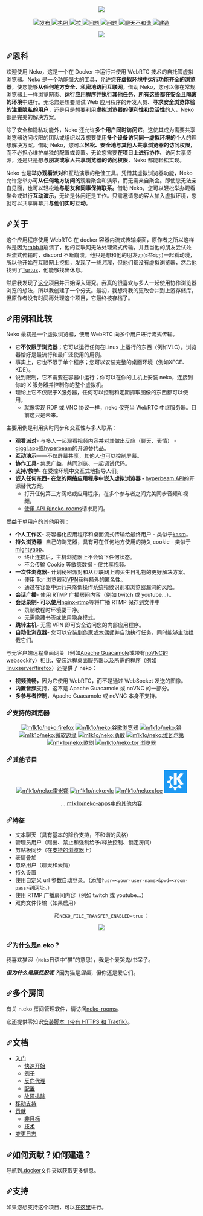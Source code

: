 <div class="Box-sc-g0xbh4-0 bJMeLZ js-snippet-clipboard-copy-unpositioned" data-hpc="true"><article class="markdown-body entry-content container-lg" itemprop="text"><div align="center" dir="auto">
  <a href="https://github.com/m1k1o/neko" title="Neko 的 Github 存储库。">
    <img src="https://raw.githubusercontent.com/m1k1o/neko/master/docs/_media/logo.png" width="400" height="auto" style="max-width: 100%;">
  </a>
  <p align="center" dir="auto">
    <a href="https://github.com/m1k1o/neko/releases">
      <img src="https://camo.githubusercontent.com/d869718e7637787e50e0e57bb2b7ba1cd0e97a0376ce1040298fbe5e97da4cb2/68747470733a2f2f696d672e736869656c64732e696f2f6769746875622f762f72656c656173652f6d316b316f2f6e656b6f" alt="发布" data-canonical-src="https://img.shields.io/github/v/release/m1k1o/neko" style="max-width: 100%;">
    </a>
    <a href="https://github.com/m1k1o/neko/blob/master/LICENSE">
      <img src="https://camo.githubusercontent.com/649e654bc60512ea33e7958c6c11c24b88a98ee23720a04edc24f078995344a3/68747470733a2f2f696d672e736869656c64732e696f2f6769746875622f6c6963656e73652f6d316b316f2f6e656b6f" alt="执照" data-canonical-src="https://img.shields.io/github/license/m1k1o/neko" style="max-width: 100%;">
    </a>
    <a href="https://hub.docker.com/u/m1k1o/neko" rel="nofollow">
      <img src="https://camo.githubusercontent.com/0f8d5eb6ac7405f72429286e7b6fe853fc1bac1d447f67a1dce0fc150f7be294/68747470733a2f2f696d672e736869656c64732e696f2f646f636b65722f70756c6c732f6d316b316f2f6e656b6f" alt="拉" data-canonical-src="https://img.shields.io/docker/pulls/m1k1o/neko" style="max-width: 100%;">
    </a>
    <a href="https://github.com/m1k1o/neko/issues">
      <img src="https://camo.githubusercontent.com/2108127eec3a638ab8fad135a963d29ed976b3b668400fedbb55d57957c922dc/68747470733a2f2f696d672e736869656c64732e696f2f6769746875622f6973737565732f6d316b316f2f6e656b6f" alt="问题" data-canonical-src="https://img.shields.io/github/issues/m1k1o/neko" style="max-width: 100%;">
    </a>
    <a href="https://github.com/sponsors/m1k1o">
      <img src="https://camo.githubusercontent.com/a753c4e445694a1872fae7d02c081283bc335b60310d189252db41cc046dfbf5/68747470733a2f2f696d672e736869656c64732e696f2f62616467652f2d73706f6e736f722d726564" alt="问题" data-canonical-src="https://img.shields.io/badge/-sponsor-red" style="max-width: 100%;">
    </a>
    <a href="https://discord.gg/3U6hWpC" rel="nofollow">
      <img src="https://camo.githubusercontent.com/26fb0c7755320b8846ada4b86cac50822459edd0290b3798d995083676380f79/68747470733a2f2f646973636f72646170702e636f6d2f6170692f6775696c64732f3636353835313832313930363036373436362f7769646765742e706e67" alt="聊天不和谐" data-canonical-src="https://discordapp.com/api/guilds/665851821906067466/widget.png" style="max-width: 100%;">
    </a>
    <a href="https://github.com/m1k1o/neko/actions">
      <img src="https://github.com/m1k1o/neko/actions/workflows/ghcr-amd.yml/badge.svg" alt="建造" style="max-width: 100%;">
    </a>
  </p>
  <animated-image data-catalyst="" style="width: 650px;"><a target="_blank" rel="noopener noreferrer nofollow" href="https://raw.githubusercontent.com/m1k1o/neko/master/docs/_media/intro.gif" data-target="animated-image.originalLink"><img src="https://raw.githubusercontent.com/m1k1o/neko/master/docs/_media/intro.gif" height="auto" style="max-width: 100%; display: inline-block;" data-target="animated-image.originalImage"></a>
      <span class="AnimatedImagePlayer" data-target="animated-image.player" hidden="">
        <a data-target="animated-image.replacedLink" class="AnimatedImagePlayer-images" href="https://raw.githubusercontent.com/m1k1o/neko/master/docs/_media/intro.gif" target="_blank">
          <a data-target="animated-image.openButton" aria-label="在新窗口中打开 intro.gif" class="AnimatedImagePlayer-button" href="https://raw.githubusercontent.com/m1k1o/neko/master/docs/_media/intro.gif" target="_blank">
            <svg aria-hidden="true" class="octicon" xmlns="http://www.w3.org/2000/svg" viewBox="0 0 16 16" width="16" height="16">
              <path fill-rule="evenodd" d="M10.604 1h4.146a.25.25 0 01.25.25v4.146a.25.25 0 01-.427.177L13.03 4.03 9.28 7.78a.75.75 0 01-1.06-1.06l3.75-3.75-1.543-1.543A.25.25 0 0110.604 1zM3.75 2A1.75 1.75 0 002 3.75v8.5c0 .966.784 1.75 1.75 1.75h8.5A1.75 1.75 0 0014 12.25v-3.5a.75.75 0 00-1.5 0v3.5a.25.25 0 01-.25.25h-8.5a.25.25 0 01-.25-.25v-8.5a.25.25 0 01.25-.25h3.5a.75.75 0 000-1.5h-3.5z"></path>
            </svg>
          </a>
        </span>
      </span></animated-image>
</div>
<h1 tabindex="-1" dir="auto"><a id="user-content-neko" class="anchor" aria-hidden="true" tabindex="-1" href="#neko"><svg class="octicon octicon-link" viewBox="0 0 16 16" version="1.1" width="16" height="16" aria-hidden="true"><path d="m7.775 3.275 1.25-1.25a3.5 3.5 0 1 1 4.95 4.95l-2.5 2.5a3.5 3.5 0 0 1-4.95 0 .751.751 0 0 1 .018-1.042.751.751 0 0 1 1.042-.018 1.998 1.998 0 0 0 2.83 0l2.5-2.5a2.002 2.002 0 0 0-2.83-2.83l-1.25 1.25a.751.751 0 0 1-1.042-.018.751.751 0 0 1-.018-1.042Zm-4.69 9.64a1.998 1.998 0 0 0 2.83 0l1.25-1.25a.751.751 0 0 1 1.042.018.751.751 0 0 1 .018 1.042l-1.25 1.25a3.5 3.5 0 1 1-4.95-4.95l2.5-2.5a3.5 3.5 0 0 1 4.95 0 .751.751 0 0 1-.018 1.042.751.751 0 0 1-1.042.018 1.998 1.998 0 0 0-2.83 0l-2.5 2.5a1.998 1.998 0 0 0 0 2.83Z"></path></svg></a><font style="vertical-align: inherit;"><font style="vertical-align: inherit;">恩科</font></font></h1>
<p dir="auto"><font style="vertical-align: inherit;"><font style="vertical-align: inherit;">欢迎使用 Neko，这是一个在 Docker 中运行并使用 WebRTC 技术的自托管虚拟浏览器。</font><font style="vertical-align: inherit;">Neko 是一个功能强大的工具，允许您</font></font><strong><font style="vertical-align: inherit;"><font style="vertical-align: inherit;">在虚拟环境中运行功能齐全的浏览器</font></font></strong><font style="vertical-align: inherit;"><font style="vertical-align: inherit;">，使您能够</font></font><strong><font style="vertical-align: inherit;"><font style="vertical-align: inherit;">从任何地方安全、私密地访问互联网</font></font></strong><font style="vertical-align: inherit;"><font style="vertical-align: inherit;">。</font><font style="vertical-align: inherit;">借助 Neko，您可以像在常规浏览器上一样</font><font style="vertical-align: inherit;">浏览网页、</font></font><strong><font style="vertical-align: inherit;"><font style="vertical-align: inherit;">运行应用程序并执行其他任务，所有这些都在</font></font></strong><font style="vertical-align: inherit;"></font><strong><font style="vertical-align: inherit;"><font style="vertical-align: inherit;">安全且隔离的环境</font></font></strong><font style="vertical-align: inherit;"><font style="vertical-align: inherit;">中进行。</font><font style="vertical-align: inherit;">无论您是想要测试 Web 应用程序的开发人员、</font></font><strong><font style="vertical-align: inherit;"><font style="vertical-align: inherit;">寻求安全浏览体验的注重隐私的用户</font></font></strong><font style="vertical-align: inherit;"><font style="vertical-align: inherit;">，还是只是想要利用</font></font><strong><font style="vertical-align: inherit;"><font style="vertical-align: inherit;">虚拟浏览器的便利性和灵活性</font></font></strong><font style="vertical-align: inherit;"><font style="vertical-align: inherit;">的人，Neko 都是完美的解决方案。</font></font></p>
<p dir="auto"><font style="vertical-align: inherit;"><font style="vertical-align: inherit;">除了安全和隐私功能外，Neko 还允许</font></font><strong><font style="vertical-align: inherit;"><font style="vertical-align: inherit;">多个用户同时访问它</font></font></strong><font style="vertical-align: inherit;"><font style="vertical-align: inherit;">。</font><font style="vertical-align: inherit;">这使其成为需要共享浏览器访问权限的团队或组织以及想要使用</font></font><strong><font style="vertical-align: inherit;"><font style="vertical-align: inherit;">多个设备访问同一虚拟环境的</font></font></strong><font style="vertical-align: inherit;"><font style="vertical-align: inherit;">个人的理想解决方案。</font><font style="vertical-align: inherit;">借助 Neko，您可以</font></font><strong><font style="vertical-align: inherit;"><font style="vertical-align: inherit;">轻松、安全地与其他人共享浏览器的访问权限</font></font></strong><font style="vertical-align: inherit;"><font style="vertical-align: inherit;">，而不必担心维护单独的配置或设置。</font><font style="vertical-align: inherit;">无论您需要</font></font><strong><font style="vertical-align: inherit;"><font style="vertical-align: inherit;">在项目上进行协作</font></font></strong><font style="vertical-align: inherit;"><font style="vertical-align: inherit;">、访问共享资源，还是只是想</font></font><strong><font style="vertical-align: inherit;"><font style="vertical-align: inherit;">与朋友或家人共享浏览器的访问权限</font></font></strong><font style="vertical-align: inherit;"><font style="vertical-align: inherit;">，Neko 都能轻松实现。</font></font></p>
<p dir="auto"><font style="vertical-align: inherit;"><font style="vertical-align: inherit;">Neko 也是</font></font><strong><font style="vertical-align: inherit;"><font style="vertical-align: inherit;">举办观看派对</font></font></strong><font style="vertical-align: inherit;"><font style="vertical-align: inherit;">和互动演示的绝佳工具。</font><font style="vertical-align: inherit;">凭借其虚拟浏览器功能，Neko 允许您举办可</font></font><strong><font style="vertical-align: inherit;"><font style="vertical-align: inherit;">从任何地方访问的</font></font></strong><font style="vertical-align: inherit;"><font style="vertical-align: inherit;">观看聚会和演示，而无需亲自聚会。</font><font style="vertical-align: inherit;">即使您无法亲自见面，也</font><font style="vertical-align: inherit;">可以轻松地</font></font><strong><font style="vertical-align: inherit;"><font style="vertical-align: inherit;">与朋友和同事保持联系。</font></font></strong><font style="vertical-align: inherit;"><font style="vertical-align: inherit;">借助 Neko，您可以轻松举办观看聚会或进行</font></font><strong><font style="vertical-align: inherit;"><font style="vertical-align: inherit;">互动演示</font></font></strong><font style="vertical-align: inherit;"><font style="vertical-align: inherit;">，无论是休闲还是工作。</font><font style="vertical-align: inherit;">只需邀请您的客人加入虚拟环境，您就可以共享屏幕并</font></font><strong><font style="vertical-align: inherit;"><font style="vertical-align: inherit;">与他们实时互动</font></font></strong><font style="vertical-align: inherit;"><font style="vertical-align: inherit;">。</font></font></p>
<h2 tabindex="-1" dir="auto"><a id="user-content-about" class="anchor" aria-hidden="true" tabindex="-1" href="#about"><svg class="octicon octicon-link" viewBox="0 0 16 16" version="1.1" width="16" height="16" aria-hidden="true"><path d="m7.775 3.275 1.25-1.25a3.5 3.5 0 1 1 4.95 4.95l-2.5 2.5a3.5 3.5 0 0 1-4.95 0 .751.751 0 0 1 .018-1.042.751.751 0 0 1 1.042-.018 1.998 1.998 0 0 0 2.83 0l2.5-2.5a2.002 2.002 0 0 0-2.83-2.83l-1.25 1.25a.751.751 0 0 1-1.042-.018.751.751 0 0 1-.018-1.042Zm-4.69 9.64a1.998 1.998 0 0 0 2.83 0l1.25-1.25a.751.751 0 0 1 1.042.018.751.751 0 0 1 .018 1.042l-1.25 1.25a3.5 3.5 0 1 1-4.95-4.95l2.5-2.5a3.5 3.5 0 0 1 4.95 0 .751.751 0 0 1-.018 1.042.751.751 0 0 1-1.042.018 1.998 1.998 0 0 0-2.83 0l-2.5 2.5a1.998 1.998 0 0 0 0 2.83Z"></path></svg></a><font style="vertical-align: inherit;"><font style="vertical-align: inherit;">关于</font></font></h2>
<p dir="auto"><font style="vertical-align: inherit;"><font style="vertical-align: inherit;">这个应用程序使用 WebRTC 在 docker 容器内流式传输桌面，原作者之所以这样做是因为</font></font><a href="https://en.wikipedia.org/wiki/Rabb.it" rel="nofollow"><font style="vertical-align: inherit;"><font style="vertical-align: inherit;">rabb.it</font></font></a><font style="vertical-align: inherit;"><font style="vertical-align: inherit;">崩溃了，他的互联网无法处理流式传输，并且当他的朋友尝试处理流式传输时，discord 不断崩溃。</font><font style="vertical-align: inherit;">他只是想和他的朋友ლ(ಠ益ಠლ)一起看动漫，所以他开始在互联网上挖掘，发现了一些</font></font><em><font style="vertical-align: inherit;"><font style="vertical-align: inherit;">克隆</font></font></em><font style="vertical-align: inherit;"><font style="vertical-align: inherit;">，但他们都没有虚拟浏览器，然后他找到了</font></font><a href="https://github.com/Khauri/Turtus"><font style="vertical-align: inherit;"><font style="vertical-align: inherit;">Turtus</font></font></a><font style="vertical-align: inherit;"><font style="vertical-align: inherit;">，他能够找出休息。</font></font></p>
<p dir="auto"><font style="vertical-align: inherit;"><font style="vertical-align: inherit;">然后我发现了</font></font><a href="https://github.com/nurdism/neko"><font style="vertical-align: inherit;"><font style="vertical-align: inherit;">这个</font></font></a><font style="vertical-align: inherit;"><font style="vertical-align: inherit;">项目并开始深入研究。</font><font style="vertical-align: inherit;">我真的很喜欢与多人一起使用协作浏览器浏览的想法，所以我创建了一个分支。</font><font style="vertical-align: inherit;">最初，我想将我的更改合并到上游存储库，但原作者没有时间再处理这个项目，它最终被存档了。</font></font></p>
<h2 tabindex="-1" dir="auto"><a id="user-content-use-cases-and-comparison" class="anchor" aria-hidden="true" tabindex="-1" href="#use-cases-and-comparison"><svg class="octicon octicon-link" viewBox="0 0 16 16" version="1.1" width="16" height="16" aria-hidden="true"><path d="m7.775 3.275 1.25-1.25a3.5 3.5 0 1 1 4.95 4.95l-2.5 2.5a3.5 3.5 0 0 1-4.95 0 .751.751 0 0 1 .018-1.042.751.751 0 0 1 1.042-.018 1.998 1.998 0 0 0 2.83 0l2.5-2.5a2.002 2.002 0 0 0-2.83-2.83l-1.25 1.25a.751.751 0 0 1-1.042-.018.751.751 0 0 1-.018-1.042Zm-4.69 9.64a1.998 1.998 0 0 0 2.83 0l1.25-1.25a.751.751 0 0 1 1.042.018.751.751 0 0 1 .018 1.042l-1.25 1.25a3.5 3.5 0 1 1-4.95-4.95l2.5-2.5a3.5 3.5 0 0 1 4.95 0 .751.751 0 0 1-.018 1.042.751.751 0 0 1-1.042.018 1.998 1.998 0 0 0-2.83 0l-2.5 2.5a1.998 1.998 0 0 0 0 2.83Z"></path></svg></a><font style="vertical-align: inherit;"><font style="vertical-align: inherit;">用例和比较</font></font></h2>
<p dir="auto"><font style="vertical-align: inherit;"><font style="vertical-align: inherit;">Neko 最初是一个虚拟浏览器，使用 WebRTC 向多个用户进行流式传输。</font></font></p>
<ul dir="auto">
<li><font style="vertical-align: inherit;"><font style="vertical-align: inherit;">它</font></font><strong><font style="vertical-align: inherit;"><font style="vertical-align: inherit;">不仅限于浏览器</font></font></strong><font style="vertical-align: inherit;"><font style="vertical-align: inherit;">；</font><font style="vertical-align: inherit;">它可以运行任何在Linux 上运行的东西（例如VLC）。</font><font style="vertical-align: inherit;">浏览器恰好是最流行和最广泛使用的用例。</font></font></li>
<li><font style="vertical-align: inherit;"><font style="vertical-align: inherit;">事实上，它也不限于单个程序；</font><font style="vertical-align: inherit;">您可以安装完整的桌面环境（例如XFCE、KDE）。</font></font></li>
<li><font style="vertical-align: inherit;"><font style="vertical-align: inherit;">说到限制，它不需要在容器中运行；</font><font style="vertical-align: inherit;">你可以在你的主机上安装 neko，连接到你的 X 服务器并控制你的整个虚拟机。</font></font></li>
<li><font style="vertical-align: inherit;"><font style="vertical-align: inherit;">理论上它不仅限于X服务器，任何可以控制和定期抓取图像的东西都可以使用。
</font></font><ul dir="auto">
<li><font style="vertical-align: inherit;"><font style="vertical-align: inherit;">就像实现 RDP 或 VNC 协议一样，neko 仅充当 WebRTC 中继服务器。</font><font style="vertical-align: inherit;">目前这只是未来。</font></font></li>
</ul>
</li>
</ul>
<p dir="auto"><font style="vertical-align: inherit;"><font style="vertical-align: inherit;">主要用例是利用实时同步和交互性与多人联系：</font></font></p>
<ul dir="auto">
<li><strong><font style="vertical-align: inherit;"><font style="vertical-align: inherit;">观看派对</font></font></strong><font style="vertical-align: inherit;"><font style="vertical-align: inherit;">- 与多人一起观看视频内容并对其做出反应（聊天、表情） - </font></font><a href="https://giggl.app/" rel="nofollow"><font style="vertical-align: inherit;"><font style="vertical-align: inherit;">giggl.app</font></font></a><font style="vertical-align: inherit;"><font style="vertical-align: inherit;">或</font></font><a href="https://watch.hyperbeam.com" rel="nofollow"><font style="vertical-align: inherit;"><font style="vertical-align: inherit;">hyperbeam</font></font></a><font style="vertical-align: inherit;"><font style="vertical-align: inherit;">的开源替代品。</font></font></li>
<li><strong><font style="vertical-align: inherit;"><font style="vertical-align: inherit;">互动演示</font></font></strong><font style="vertical-align: inherit;"><font style="vertical-align: inherit;">——不仅屏幕共享，其他人也可以控制屏幕。</font></font></li>
<li><strong><font style="vertical-align: inherit;"><font style="vertical-align: inherit;">协作工具</font></font></strong><font style="vertical-align: inherit;"><font style="vertical-align: inherit;">- 集思广益、共同浏览、一起调试代码。</font></font></li>
<li><strong><font style="vertical-align: inherit;"><font style="vertical-align: inherit;">支持/教学</font></font></strong><font style="vertical-align: inherit;"><font style="vertical-align: inherit;">- 在受控环境中交互式地指导人们。</font></font></li>
<li><strong><font style="vertical-align: inherit;"><font style="vertical-align: inherit;">嵌入任何东西- 在您的网络应用程序中嵌入虚拟浏览器 - </font></font></strong><font style="vertical-align: inherit;"></font><a href="https://hyperbeam.com/" rel="nofollow"><font style="vertical-align: inherit;"><font style="vertical-align: inherit;">hyperbeam API</font></font></a><font style="vertical-align: inherit;"><font style="vertical-align: inherit;">的开源替代方案</font><font style="vertical-align: inherit;">。
</font></font><ul dir="auto">
<li><font style="vertical-align: inherit;"><font style="vertical-align: inherit;">打开任何第三方网站或应用程序，在多个参与者之间完美同步音频和视频。</font></font></li>
<li><font style="vertical-align: inherit;"></font><a href="https://github.com/m1k1o/neko-rooms"><font style="vertical-align: inherit;"><font style="vertical-align: inherit;">使用 API 和neko-rooms</font></font></a><font style="vertical-align: inherit;"><font style="vertical-align: inherit;">请求房间</font><font style="vertical-align: inherit;">。</font></font></li>
</ul>
</li>
</ul>
<p dir="auto"><font style="vertical-align: inherit;"><font style="vertical-align: inherit;">受益于单用户的其他用例：</font></font></p>
<ul dir="auto">
<li><strong><font style="vertical-align: inherit;"><font style="vertical-align: inherit;">个人工作区</font></font></strong><font style="vertical-align: inherit;"><font style="vertical-align: inherit;">- 将容器化应用程序和桌面流式传输给最终用户 - 类似于</font></font><a href="https://www.kasmweb.com/" rel="nofollow"><font style="vertical-align: inherit;"><font style="vertical-align: inherit;">kasm</font></font></a><font style="vertical-align: inherit;"><font style="vertical-align: inherit;">。</font></font></li>
<li><strong><font style="vertical-align: inherit;"><font style="vertical-align: inherit;">持久浏览器</font></font></strong><font style="vertical-align: inherit;"><font style="vertical-align: inherit;">- 自己的浏览器，具有可在任何地方使用的持久 cookie - 类似于</font></font><a href="https://www.mightyapp.com/" rel="nofollow"><font style="vertical-align: inherit;"><font style="vertical-align: inherit;">mightyapp</font></font></a><font style="vertical-align: inherit;"><font style="vertical-align: inherit;">。
</font></font><ul dir="auto">
<li><font style="vertical-align: inherit;"><font style="vertical-align: inherit;">终止连接后，主机浏览器上不会留下任何状态。</font></font></li>
<li><font style="vertical-align: inherit;"><font style="vertical-align: inherit;">不会传输 Cookie 等敏感数据 - 仅共享视频。</font></font></li>
</ul>
</li>
<li><strong><font style="vertical-align: inherit;"><font style="vertical-align: inherit;">一次性浏览器</font></font></strong><font style="vertical-align: inherit;"><font style="vertical-align: inherit;">- 计划秘密派对和从互联网上购买生日礼物的更好解决方案。
</font></font><ul dir="auto">
<li><font style="vertical-align: inherit;"><font style="vertical-align: inherit;">使用 Tor 浏览器和</font></font><a href="https://github.com/m1k1o/neko-vpn"><font style="vertical-align: inherit;"><font style="vertical-align: inherit;">VPN</font></font></a><font style="vertical-align: inherit;"><font style="vertical-align: inherit;">获得额外的匿名性。</font></font></li>
<li><font style="vertical-align: inherit;"><font style="vertical-align: inherit;">通过在容器中运行来降低操作系统指纹识别和浏览器漏洞的风险。</font></font></li>
</ul>
</li>
<li><strong><font style="vertical-align: inherit;"><font style="vertical-align: inherit;">会话广播</font></font></strong><font style="vertical-align: inherit;"><font style="vertical-align: inherit;">- 使用 RTMP 广播房间内容（例如 twitch 或 youtube...）。</font></font></li>
<li><strong><font style="vertical-align: inherit;"><font style="vertical-align: inherit;">会话录制- 可以使用</font></font></strong><font style="vertical-align: inherit;"><a href="https://www.nginx.com/products/nginx/modules/rtmp-media-streaming/" rel="nofollow"><font style="vertical-align: inherit;">nginx-rtmp</font></a><font style="vertical-align: inherit;">等将广播 RTMP 保存到文件中</font></font><a href="https://www.nginx.com/products/nginx/modules/rtmp-media-streaming/" rel="nofollow"><font style="vertical-align: inherit;"></font></a>
<ul dir="auto">
<li><font style="vertical-align: inherit;"><font style="vertical-align: inherit;">录制教程时环境要干净。</font></font></li>
<li><font style="vertical-align: inherit;"><font style="vertical-align: inherit;">无需隐藏书签或使用隐身模式。</font></font></li>
</ul>
</li>
<li><strong><font style="vertical-align: inherit;"><font style="vertical-align: inherit;">跳转主机</font></font></strong><font style="vertical-align: inherit;"><font style="vertical-align: inherit;">- 无需 VPN 即可安全访问您的内部应用程序。</font></font></li>
<li><strong><font style="vertical-align: inherit;"><font style="vertical-align: inherit;">自动化浏览器</font></font></strong><font style="vertical-align: inherit;"><font style="vertical-align: inherit;">- 您可以安装</font></font><a href="https://playwright.dev/" rel="nofollow"><font style="vertical-align: inherit;"><font style="vertical-align: inherit;">剧作家</font></font></a><font style="vertical-align: inherit;"><font style="vertical-align: inherit;">或</font></font><a href="https://pptr.dev/" rel="nofollow"><font style="vertical-align: inherit;"><font style="vertical-align: inherit;">木偶师</font></font></a><font style="vertical-align: inherit;"><font style="vertical-align: inherit;">并自动执行任务，同时能够主动拦截它们。</font></font></li>
</ul>
<p dir="auto"><font style="vertical-align: inherit;"><font style="vertical-align: inherit;">与无客户端远程桌面网关（例如</font></font><a href="https://guacamole.apache.org/" rel="nofollow"><font style="vertical-align: inherit;"><font style="vertical-align: inherit;">Apache Guacamole</font></font></a><font style="vertical-align: inherit;"><font style="vertical-align: inherit;">或</font><font style="vertical-align: inherit;">带有</font><a href="https://novnc.com/" rel="nofollow"><font style="vertical-align: inherit;">noVNC的</font></a></font><a href="https://github.com/novnc/websockify"><font style="vertical-align: inherit;"><font style="vertical-align: inherit;">websockify</font></font></a><font style="vertical-align: inherit;"><font style="vertical-align: inherit;">）相比，安装远程桌面服务器以及所需的程序（例如</font><a href="https://docs.linuxserver.io/images/docker-firefox" rel="nofollow"><font style="vertical-align: inherit;">linuxserver/firefox</font></a><font style="vertical-align: inherit;">）还提供了 neko：</font></font><a href="https://novnc.com/" rel="nofollow"><font style="vertical-align: inherit;"></font></a><font style="vertical-align: inherit;"></font><a href="https://docs.linuxserver.io/images/docker-firefox" rel="nofollow"><font style="vertical-align: inherit;"></font></a><font style="vertical-align: inherit;"></font></p>
<ul dir="auto">
<li><strong><font style="vertical-align: inherit;"><font style="vertical-align: inherit;">视频流畅，</font></font></strong><font style="vertical-align: inherit;"><font style="vertical-align: inherit;">因为它使用 WebRTC，而不是通过 WebSocket 发送的图像。</font></font></li>
<li><strong><font style="vertical-align: inherit;"><font style="vertical-align: inherit;">内置音频</font></font></strong><font style="vertical-align: inherit;"><font style="vertical-align: inherit;">支持，这不是 Apache Guacamole 或 noVNC 的一部分。</font></font></li>
<li><strong><font style="vertical-align: inherit;"><font style="vertical-align: inherit;">多参与者控制</font></font></strong><font style="vertical-align: inherit;"><font style="vertical-align: inherit;">，Apache Guacamole 或 noVNC 本身不支持。</font></font></li>
</ul>
<h3 tabindex="-1" dir="auto"><a id="user-content-supported-browsers" class="anchor" aria-hidden="true" tabindex="-1" href="#supported-browsers"><svg class="octicon octicon-link" viewBox="0 0 16 16" version="1.1" width="16" height="16" aria-hidden="true"><path d="m7.775 3.275 1.25-1.25a3.5 3.5 0 1 1 4.95 4.95l-2.5 2.5a3.5 3.5 0 0 1-4.95 0 .751.751 0 0 1 .018-1.042.751.751 0 0 1 1.042-.018 1.998 1.998 0 0 0 2.83 0l2.5-2.5a2.002 2.002 0 0 0-2.83-2.83l-1.25 1.25a.751.751 0 0 1-1.042-.018.751.751 0 0 1-.018-1.042Zm-4.69 9.64a1.998 1.998 0 0 0 2.83 0l1.25-1.25a.751.751 0 0 1 1.042.018.751.751 0 0 1 .018 1.042l-1.25 1.25a3.5 3.5 0 1 1-4.95-4.95l2.5-2.5a3.5 3.5 0 0 1 4.95 0 .751.751 0 0 1-.018 1.042.751.751 0 0 1-1.042.018 1.998 1.998 0 0 0-2.83 0l-2.5 2.5a1.998 1.998 0 0 0 0 2.83Z"></path></svg></a><font style="vertical-align: inherit;"><font style="vertical-align: inherit;">支持的浏览器</font></font></h3>
<div align="center" dir="auto">
  <a target="_blank" rel="noopener noreferrer nofollow" href="https://raw.githubusercontent.com/m1k1o/neko/master/docs/_media/icons/firefox.svg"><img src="https://raw.githubusercontent.com/m1k1o/neko/master/docs/_media/icons/firefox.svg" title="m1k1o/neko:firefox" width="60" height="auto" style="max-width: 100%;"></a>
  <a target="_blank" rel="noopener noreferrer nofollow" href="https://raw.githubusercontent.com/m1k1o/neko/master/docs/_media/icons/google-chrome.svg"><img src="https://raw.githubusercontent.com/m1k1o/neko/master/docs/_media/icons/google-chrome.svg" title="m1k1o/neko:谷歌浏览器" width="60" height="auto" style="max-width: 100%;"></a>
  <a target="_blank" rel="noopener noreferrer nofollow" href="https://raw.githubusercontent.com/m1k1o/neko/master/docs/_media/icons/chromium.svg"><img src="https://raw.githubusercontent.com/m1k1o/neko/master/docs/_media/icons/chromium.svg" title="m1k1o/neko:铬" width="60" height="auto" style="max-width: 100%;"></a>
  <a target="_blank" rel="noopener noreferrer nofollow" href="https://raw.githubusercontent.com/m1k1o/neko/master/docs/_media/icons/microsoft-edge.svg"><img src="https://raw.githubusercontent.com/m1k1o/neko/master/docs/_media/icons/microsoft-edge.svg" title="m1k1o/neko:微软边缘" width="60" height="auto" style="max-width: 100%;"></a>
  <a target="_blank" rel="noopener noreferrer nofollow" href="https://raw.githubusercontent.com/m1k1o/neko/master/docs/_media/icons/brave.svg"><img src="https://raw.githubusercontent.com/m1k1o/neko/master/docs/_media/icons/brave.svg" title="m1k1o/neko:勇敢" width="60" height="auto" style="max-width: 100%;"></a>
  <a target="_blank" rel="noopener noreferrer nofollow" href="https://raw.githubusercontent.com/m1k1o/neko/master/docs/_media/icons/vivaldi.svg"><img src="https://raw.githubusercontent.com/m1k1o/neko/master/docs/_media/icons/vivaldi.svg" title="m1k1o/neko:维瓦尔第" width="60" height="auto" style="max-width: 100%;"></a>
  <a target="_blank" rel="noopener noreferrer nofollow" href="https://raw.githubusercontent.com/m1k1o/neko/master/docs/_media/icons/opera.svg"><img src="https://raw.githubusercontent.com/m1k1o/neko/master/docs/_media/icons/opera.svg" title="m1k1o/neko:歌剧" width="60" height="auto" style="max-width: 100%;"></a>
  <a target="_blank" rel="noopener noreferrer nofollow" href="https://raw.githubusercontent.com/m1k1o/neko/master/docs/_media/icons/tor-browser.svg"><img src="https://raw.githubusercontent.com/m1k1o/neko/master/docs/_media/icons/tor-browser.svg" title="m1k1o/neko:tor 浏览器" width="60" height="auto" style="max-width: 100%;"></a>
</div>
<h3 tabindex="-1" dir="auto"><a id="user-content-other-programs" class="anchor" aria-hidden="true" tabindex="-1" href="#other-programs"><svg class="octicon octicon-link" viewBox="0 0 16 16" version="1.1" width="16" height="16" aria-hidden="true"><path d="m7.775 3.275 1.25-1.25a3.5 3.5 0 1 1 4.95 4.95l-2.5 2.5a3.5 3.5 0 0 1-4.95 0 .751.751 0 0 1 .018-1.042.751.751 0 0 1 1.042-.018 1.998 1.998 0 0 0 2.83 0l2.5-2.5a2.002 2.002 0 0 0-2.83-2.83l-1.25 1.25a.751.751 0 0 1-1.042-.018.751.751 0 0 1-.018-1.042Zm-4.69 9.64a1.998 1.998 0 0 0 2.83 0l1.25-1.25a.751.751 0 0 1 1.042.018.751.751 0 0 1 .018 1.042l-1.25 1.25a3.5 3.5 0 1 1-4.95-4.95l2.5-2.5a3.5 3.5 0 0 1 4.95 0 .751.751 0 0 1-.018 1.042.751.751 0 0 1-1.042.018 1.998 1.998 0 0 0-2.83 0l-2.5 2.5a1.998 1.998 0 0 0 0 2.83Z"></path></svg></a><font style="vertical-align: inherit;"><font style="vertical-align: inherit;">其他节目</font></font></h3>
<div align="center" dir="auto">
  <a target="_blank" rel="noopener noreferrer nofollow" href="https://raw.githubusercontent.com/m1k1o/neko/master/docs/_media/icons/remmina.png"><img src="https://raw.githubusercontent.com/m1k1o/neko/master/docs/_media/icons/remmina.png" title="m1k1o/neko:雷米娜" width="60" height="auto" style="max-width: 100%;"></a>
  <a target="_blank" rel="noopener noreferrer nofollow" href="https://raw.githubusercontent.com/m1k1o/neko/master/docs/_media/icons/vlc.svg"><img src="https://raw.githubusercontent.com/m1k1o/neko/master/docs/_media/icons/vlc.svg" title="m1k1o/neko:vlc" width="60" height="auto" style="max-width: 100%;"></a>
  <a target="_blank" rel="noopener noreferrer nofollow" href="https://raw.githubusercontent.com/m1k1o/neko/master/docs/_media/icons/xfce.svg"><img src="https://raw.githubusercontent.com/m1k1o/neko/master/docs/_media/icons/xfce.svg" title="m1k1o/neko:xfce" width="60" height="auto" style="max-width: 100%;"></a>
  <a target="_blank" rel="noopener noreferrer nofollow" href="https://raw.githubusercontent.com/m1k1o/neko/master/docs/_media/icons/kde.svg"><img src="https://raw.githubusercontent.com/m1k1o/neko/master/docs/_media/icons/kde.svg" title="m1k1o/neko:kde" width="60" height="auto" style="max-width: 100%;"></a>
<p dir="auto"><font style="vertical-align: inherit;"><font style="vertical-align: inherit;">... </font></font><a href="https://github.com/m1k1o/neko-apps"><font style="vertical-align: inherit;"><font style="vertical-align: inherit;">m1k1o/neko-apps中的其他内容</font></font></a></p>
</div>
<h3 tabindex="-1" dir="auto"><a id="user-content-features" class="anchor" aria-hidden="true" tabindex="-1" href="#features"><svg class="octicon octicon-link" viewBox="0 0 16 16" version="1.1" width="16" height="16" aria-hidden="true"><path d="m7.775 3.275 1.25-1.25a3.5 3.5 0 1 1 4.95 4.95l-2.5 2.5a3.5 3.5 0 0 1-4.95 0 .751.751 0 0 1 .018-1.042.751.751 0 0 1 1.042-.018 1.998 1.998 0 0 0 2.83 0l2.5-2.5a2.002 2.002 0 0 0-2.83-2.83l-1.25 1.25a.751.751 0 0 1-1.042-.018.751.751 0 0 1-.018-1.042Zm-4.69 9.64a1.998 1.998 0 0 0 2.83 0l1.25-1.25a.751.751 0 0 1 1.042.018.751.751 0 0 1 .018 1.042l-1.25 1.25a3.5 3.5 0 1 1-4.95-4.95l2.5-2.5a3.5 3.5 0 0 1 4.95 0 .751.751 0 0 1-.018 1.042.751.751 0 0 1-1.042.018 1.998 1.998 0 0 0-2.83 0l-2.5 2.5a1.998 1.998 0 0 0 0 2.83Z"></path></svg></a><font style="vertical-align: inherit;"><font style="vertical-align: inherit;">特征</font></font></h3>
<ul dir="auto">
<li><font style="vertical-align: inherit;"><font style="vertical-align: inherit;">文本聊天（具有基本的降价支持，不和谐的风格）</font></font></li>
<li><font style="vertical-align: inherit;"><font style="vertical-align: inherit;">管理员用户（踢出、禁止和强制给予/释放控制、锁定房间）</font></font></li>
<li><font style="vertical-align: inherit;"><font style="vertical-align: inherit;">剪贴板同步（在</font></font><a href="https://developer.mozilla.org/en-US/docs/Web/API/Clipboard/readText" rel="nofollow"><font style="vertical-align: inherit;"><font style="vertical-align: inherit;">支持的浏览器</font></font></a><font style="vertical-align: inherit;"><font style="vertical-align: inherit;">上）</font></font></li>
<li><font style="vertical-align: inherit;"><font style="vertical-align: inherit;">表情叠加</font></font></li>
<li><font style="vertical-align: inherit;"><font style="vertical-align: inherit;">忽略用户（聊天和表情）</font></font></li>
<li><font style="vertical-align: inherit;"><font style="vertical-align: inherit;">持久设置</font></font></li>
<li><font style="vertical-align: inherit;"><font style="vertical-align: inherit;">使用自定义 url 参数自动登录。</font><font style="vertical-align: inherit;">（添加</font></font><code>?usr=&lt;your-user-name&gt;&amp;pwd=&lt;room-pass&gt;</code><font style="vertical-align: inherit;"><font style="vertical-align: inherit;">到网址。）</font></font></li>
<li><font style="vertical-align: inherit;"><font style="vertical-align: inherit;">使用 RTMP 广播房间内容（例如 twitch 或 youtube...）</font></font></li>
<li><font style="vertical-align: inherit;"><font style="vertical-align: inherit;">双向文件传输（如果启用）</font></font></li>
</ul>
<div align="center" dir="auto">
<p dir="auto"><font style="vertical-align: inherit;"><font style="vertical-align: inherit;">和</font></font><code>NEKO_FILE_TRANSFER_ENABLED=true</code><font style="vertical-align: inherit;"><font style="vertical-align: inherit;">：</font></font></p>
<animated-image data-catalyst="" style="width: 650px;"><a target="_blank" rel="noopener noreferrer nofollow" href="https://raw.githubusercontent.com/m1k1o/neko/master/docs/_media/file-transfer.gif" data-target="animated-image.originalLink"><img src="https://raw.githubusercontent.com/m1k1o/neko/master/docs/_media/file-transfer.gif" height="auto" style="max-width: 100%; display: inline-block;" data-target="animated-image.originalImage"></a>
      <span class="AnimatedImagePlayer" data-target="animated-image.player" hidden="">
        <a data-target="animated-image.replacedLink" class="AnimatedImagePlayer-images" href="https://raw.githubusercontent.com/m1k1o/neko/master/docs/_media/file-transfer.gif" target="_blank">
          <a data-target="animated-image.openButton" aria-label="在新窗口中打开 file-transfer.gif" class="AnimatedImagePlayer-button" href="https://raw.githubusercontent.com/m1k1o/neko/master/docs/_media/file-transfer.gif" target="_blank">
            <svg aria-hidden="true" class="octicon" xmlns="http://www.w3.org/2000/svg" viewBox="0 0 16 16" width="16" height="16">
              <path fill-rule="evenodd" d="M10.604 1h4.146a.25.25 0 01.25.25v4.146a.25.25 0 01-.427.177L13.03 4.03 9.28 7.78a.75.75 0 01-1.06-1.06l3.75-3.75-1.543-1.543A.25.25 0 0110.604 1zM3.75 2A1.75 1.75 0 002 3.75v8.5c0 .966.784 1.75 1.75 1.75h8.5A1.75 1.75 0 0014 12.25v-3.5a.75.75 0 00-1.5 0v3.5a.25.25 0 01-.25.25h-8.5a.25.25 0 01-.25-.25v-8.5a.25.25 0 01.25-.25h3.5a.75.75 0 000-1.5h-3.5z"></path>
            </svg>
          </a>
        </span>
      </span></animated-image>
</div>
<h3 tabindex="-1" dir="auto"><a id="user-content-why-neko" class="anchor" aria-hidden="true" tabindex="-1" href="#why-neko"><svg class="octicon octicon-link" viewBox="0 0 16 16" version="1.1" width="16" height="16" aria-hidden="true"><path d="m7.775 3.275 1.25-1.25a3.5 3.5 0 1 1 4.95 4.95l-2.5 2.5a3.5 3.5 0 0 1-4.95 0 .751.751 0 0 1 .018-1.042.751.751 0 0 1 1.042-.018 1.998 1.998 0 0 0 2.83 0l2.5-2.5a2.002 2.002 0 0 0-2.83-2.83l-1.25 1.25a.751.751 0 0 1-1.042-.018.751.751 0 0 1-.018-1.042Zm-4.69 9.64a1.998 1.998 0 0 0 2.83 0l1.25-1.25a.751.751 0 0 1 1.042.018.751.751 0 0 1 .018 1.042l-1.25 1.25a3.5 3.5 0 1 1-4.95-4.95l2.5-2.5a3.5 3.5 0 0 1 4.95 0 .751.751 0 0 1-.018 1.042.751.751 0 0 1-1.042.018 1.998 1.998 0 0 0-2.83 0l-2.5 2.5a1.998 1.998 0 0 0 0 2.83Z"></path></svg></a><font style="vertical-align: inherit;"><font style="vertical-align: inherit;">为什么是n.eko？</font></font></h3>
<p dir="auto"><font style="vertical-align: inherit;"><font style="vertical-align: inherit;">我喜欢猫🐱（</font></font><code>Neko</code><font style="vertical-align: inherit;"><font style="vertical-align: inherit;">日语中“猫”的意思），我是个爱哭鬼/书呆子。</font></font></p>
<p dir="auto"><em><strong><font style="vertical-align: inherit;"><font style="vertical-align: inherit;">但为什么是猫屁股呢？</font></font></strong></em><font style="vertical-align: inherit;"><font style="vertical-align: inherit;">因为猫是</font></font><em><font style="vertical-align: inherit;"><font style="vertical-align: inherit;">混蛋</font></font></em><font style="vertical-align: inherit;"><font style="vertical-align: inherit;">，但你还是爱它们。</font></font></p>
<h2 tabindex="-1" dir="auto"><a id="user-content-multiple-rooms" class="anchor" aria-hidden="true" tabindex="-1" href="#multiple-rooms"><svg class="octicon octicon-link" viewBox="0 0 16 16" version="1.1" width="16" height="16" aria-hidden="true"><path d="m7.775 3.275 1.25-1.25a3.5 3.5 0 1 1 4.95 4.95l-2.5 2.5a3.5 3.5 0 0 1-4.95 0 .751.751 0 0 1 .018-1.042.751.751 0 0 1 1.042-.018 1.998 1.998 0 0 0 2.83 0l2.5-2.5a2.002 2.002 0 0 0-2.83-2.83l-1.25 1.25a.751.751 0 0 1-1.042-.018.751.751 0 0 1-.018-1.042Zm-4.69 9.64a1.998 1.998 0 0 0 2.83 0l1.25-1.25a.751.751 0 0 1 1.042.018.751.751 0 0 1 .018 1.042l-1.25 1.25a3.5 3.5 0 1 1-4.95-4.95l2.5-2.5a3.5 3.5 0 0 1 4.95 0 .751.751 0 0 1-.018 1.042.751.751 0 0 1-1.042.018 1.998 1.998 0 0 0-2.83 0l-2.5 2.5a1.998 1.998 0 0 0 0 2.83Z"></path></svg></a><font style="vertical-align: inherit;"><font style="vertical-align: inherit;">多个房间</font></font></h2>
<p dir="auto"><font style="vertical-align: inherit;"><font style="vertical-align: inherit;">有关 n.eko 房间管理软件，请访问</font></font><a href="https://github.com/m1k1o/neko-rooms"><font style="vertical-align: inherit;"><font style="vertical-align: inherit;">neko-rooms</font></font></a><font style="vertical-align: inherit;"><font style="vertical-align: inherit;">。</font></font></p>
<p dir="auto"><font style="vertical-align: inherit;"><font style="vertical-align: inherit;">它还提供零知识</font></font><a href="https://github.com/m1k1o/neko-rooms/#zero-knowledge-installation-with-https-and-traefik"><font style="vertical-align: inherit;"><font style="vertical-align: inherit;">安装脚本（带有 HTTPS 和 Traefik）</font></font></a><font style="vertical-align: inherit;"><font style="vertical-align: inherit;">。</font></font></p>
<h2 tabindex="-1" dir="auto"><a id="user-content-documentation" class="anchor" aria-hidden="true" tabindex="-1" href="#documentation"><svg class="octicon octicon-link" viewBox="0 0 16 16" version="1.1" width="16" height="16" aria-hidden="true"><path d="m7.775 3.275 1.25-1.25a3.5 3.5 0 1 1 4.95 4.95l-2.5 2.5a3.5 3.5 0 0 1-4.95 0 .751.751 0 0 1 .018-1.042.751.751 0 0 1 1.042-.018 1.998 1.998 0 0 0 2.83 0l2.5-2.5a2.002 2.002 0 0 0-2.83-2.83l-1.25 1.25a.751.751 0 0 1-1.042-.018.751.751 0 0 1-.018-1.042Zm-4.69 9.64a1.998 1.998 0 0 0 2.83 0l1.25-1.25a.751.751 0 0 1 1.042.018.751.751 0 0 1 .018 1.042l-1.25 1.25a3.5 3.5 0 1 1-4.95-4.95l2.5-2.5a3.5 3.5 0 0 1 4.95 0 .751.751 0 0 1-.018 1.042.751.751 0 0 1-1.042.018 1.998 1.998 0 0 0-2.83 0l-2.5 2.5a1.998 1.998 0 0 0 0 2.83Z"></path></svg></a><font style="vertical-align: inherit;"><font style="vertical-align: inherit;">文档</font></font></h2>
<ul dir="auto">
<li><a href="https://neko.m1k1o.net/#/getting-started/" rel="nofollow"><font style="vertical-align: inherit;"><font style="vertical-align: inherit;">入门</font></font></a>
<ul dir="auto">
<li><a href="https://neko.m1k1o.net/#/getting-started/quick-start" rel="nofollow"><font style="vertical-align: inherit;"><font style="vertical-align: inherit;">快速开始</font></font></a></li>
<li><a href="https://neko.m1k1o.net/#/getting-started/examples" rel="nofollow"><font style="vertical-align: inherit;"><font style="vertical-align: inherit;">例子</font></font></a></li>
<li><a href="https://neko.m1k1o.net/#/getting-started/reverse-proxy" rel="nofollow"><font style="vertical-align: inherit;"><font style="vertical-align: inherit;">反向代理</font></font></a></li>
<li><a href="https://neko.m1k1o.net/#/getting-started/configuration" rel="nofollow"><font style="vertical-align: inherit;"><font style="vertical-align: inherit;">配置</font></font></a></li>
<li><a href="https://neko.m1k1o.net/#/getting-started/troubleshooting" rel="nofollow"><font style="vertical-align: inherit;"><font style="vertical-align: inherit;">故障排除</font></font></a></li>
</ul>
</li>
<li><a href="https://neko.m1k1o.net/#/mobile-support" rel="nofollow"><font style="vertical-align: inherit;"><font style="vertical-align: inherit;">移动支持</font></font></a></li>
<li><a href="https://neko.m1k1o.net/#/contributing" rel="nofollow"><font style="vertical-align: inherit;"><font style="vertical-align: inherit;">贡献</font></font></a>
<ul dir="auto">
<li><a href="https://neko.m1k1o.net/#/non-goals" rel="nofollow"><font style="vertical-align: inherit;"><font style="vertical-align: inherit;">非目标</font></font></a></li>
<li><a href="https://neko.m1k1o.net/#/technologies" rel="nofollow"><font style="vertical-align: inherit;"><font style="vertical-align: inherit;">技术</font></font></a></li>
</ul>
</li>
<li><a href="https://neko.m1k1o.net/#/changelog" rel="nofollow"><font style="vertical-align: inherit;"><font style="vertical-align: inherit;">变更日志</font></font></a></li>
</ul>
<h2 tabindex="-1" dir="auto"><a id="user-content-how-to-contribute-how-to-build" class="anchor" aria-hidden="true" tabindex="-1" href="#how-to-contribute-how-to-build"><svg class="octicon octicon-link" viewBox="0 0 16 16" version="1.1" width="16" height="16" aria-hidden="true"><path d="m7.775 3.275 1.25-1.25a3.5 3.5 0 1 1 4.95 4.95l-2.5 2.5a3.5 3.5 0 0 1-4.95 0 .751.751 0 0 1 .018-1.042.751.751 0 0 1 1.042-.018 1.998 1.998 0 0 0 2.83 0l2.5-2.5a2.002 2.002 0 0 0-2.83-2.83l-1.25 1.25a.751.751 0 0 1-1.042-.018.751.751 0 0 1-.018-1.042Zm-4.69 9.64a1.998 1.998 0 0 0 2.83 0l1.25-1.25a.751.751 0 0 1 1.042.018.751.751 0 0 1 .018 1.042l-1.25 1.25a3.5 3.5 0 1 1-4.95-4.95l2.5-2.5a3.5 3.5 0 0 1 4.95 0 .751.751 0 0 1-.018 1.042.751.751 0 0 1-1.042.018 1.998 1.998 0 0 0-2.83 0l-2.5 2.5a1.998 1.998 0 0 0 0 2.83Z"></path></svg></a><font style="vertical-align: inherit;"><font style="vertical-align: inherit;">如何贡献？</font><font style="vertical-align: inherit;">如何建造？</font></font></h2>
<p dir="auto"><font style="vertical-align: inherit;"><font style="vertical-align: inherit;">导航到</font></font><a href="/m1k1o/neko/blob/master/.docker"><font style="vertical-align: inherit;"><font style="vertical-align: inherit;">.docker</font></font></a><font style="vertical-align: inherit;"><font style="vertical-align: inherit;">文件夹以获取更多信息。</font></font></p>
<h2 tabindex="-1" dir="auto"><a id="user-content-support" class="anchor" aria-hidden="true" tabindex="-1" href="#support"><svg class="octicon octicon-link" viewBox="0 0 16 16" version="1.1" width="16" height="16" aria-hidden="true"><path d="m7.775 3.275 1.25-1.25a3.5 3.5 0 1 1 4.95 4.95l-2.5 2.5a3.5 3.5 0 0 1-4.95 0 .751.751 0 0 1 .018-1.042.751.751 0 0 1 1.042-.018 1.998 1.998 0 0 0 2.83 0l2.5-2.5a2.002 2.002 0 0 0-2.83-2.83l-1.25 1.25a.751.751 0 0 1-1.042-.018.751.751 0 0 1-.018-1.042Zm-4.69 9.64a1.998 1.998 0 0 0 2.83 0l1.25-1.25a.751.751 0 0 1 1.042.018.751.751 0 0 1 .018 1.042l-1.25 1.25a3.5 3.5 0 1 1-4.95-4.95l2.5-2.5a3.5 3.5 0 0 1 4.95 0 .751.751 0 0 1-.018 1.042.751.751 0 0 1-1.042.018 1.998 1.998 0 0 0-2.83 0l-2.5 2.5a1.998 1.998 0 0 0 0 2.83Z"></path></svg></a><font style="vertical-align: inherit;"><font style="vertical-align: inherit;">支持</font></font></h2>
<p dir="auto"><font style="vertical-align: inherit;"><font style="vertical-align: inherit;">如果您想支持这个项目，可以</font></font><a href="https://github.com/sponsors/m1k1o"><font style="vertical-align: inherit;"><font style="vertical-align: inherit;">在这里</font></font></a><font style="vertical-align: inherit;"><font style="vertical-align: inherit;">进行。</font></font></p>
</article></div>
